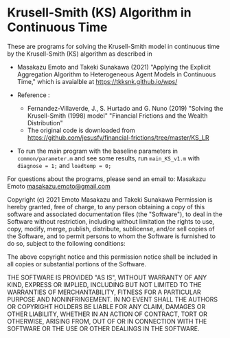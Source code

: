 # Krusell-Smith (KS) Algorithm in Continuous Time

These are programs for solving the Krusell-Smith model in continuous time by the Krusell-Smith (KS) algorithm as described in

* Masakazu Emoto and Takeki Sunakawa (2021) "Applying the Explicit Aggregation Algorithm to Heterogeneous Agent Models in Continuous Time," which is avaialble at https://tkksnk.github.io/wps/

* Reference :
  * Fernandez-Villaverde, J., S. Hurtado and G. Nuno (2019) "Solving the Krusell-Smith (1998) model" "Financial Frictions and the Wealth Distribution"
  * The original code is downloaded from https://github.com/jesusfv/financial-frictions/tree/master/KS_LR

* To run the main program with the baseline parameters in `common/parameter.m` and see some results, run `main_KS_v1.m` with `diagnose = 1;` and `loadtemp = 0;`

For questions about the programs, please send an email to: Masakazu Emoto <masakazu.emoto@gmail.com>


Copyright (c) 2021 Emoto Masakazu and Takeki Sunakawa
Permission is hereby granted, free of charge, to any person obtaining a copy of this software and associated documentation files (the "Software"), to deal in the Software without restriction, including without limitation the rights to use, copy, modify, merge, publish, distribute, sublicense, and/or sell copies of the Software, and to permit persons to whom the Software is furnished to do so, subject to the following conditions:

The above copyright notice and this permission notice shall be included in all copies or substantial portions of the Software.

THE SOFTWARE IS PROVIDED "AS IS", WITHOUT WARRANTY OF ANY KIND, EXPRESS OR IMPLIED, INCLUDING BUT NOT LIMITED TO THE WARRANTIES OF MERCHANTABILITY, FITNESS FOR A PARTICULAR PURPOSE AND NONINFRINGEMENT. IN NO EVENT SHALL THE AUTHORS OR COPYRIGHT HOLDERS BE LIABLE FOR ANY CLAIM, DAMAGES OR OTHER LIABILITY, WHETHER IN AN ACTION OF CONTRACT, TORT OR OTHERWISE, ARISING FROM, OUT OF OR IN CONNECTION WITH THE SOFTWARE OR THE USE OR OTHER DEALINGS IN THE SOFTWARE.
